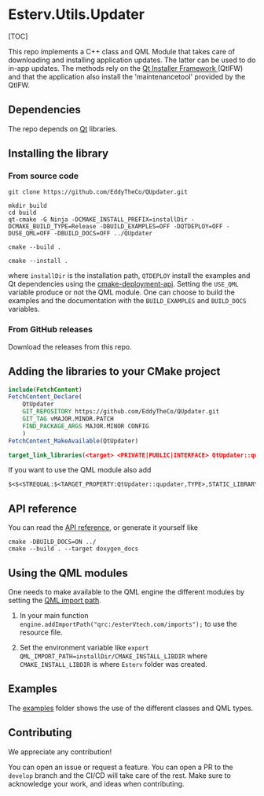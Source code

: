 # Esterv.Utils.Updater 

[TOC]

This repo implements a C++ class and QML Module that takes care of downloading and installing application updates. 
The latter can be used to do in-app updates.
The methods rely on the [Qt Installer Framework ](https://doc.qt.io/qtinstallerframework/)(QtIFW) and that the application also install the 'maintenancetool' provided by the QtIFW. 

## Dependencies

The repo depends on [Qt](https://doc.qt.io/) libraries.

## Installing the library 

### From source code
```
git clone https://github.com/EddyTheCo/QUpdater.git

mkdir build
cd build
qt-cmake -G Ninja -DCMAKE_INSTALL_PREFIX=installDir -DCMAKE_BUILD_TYPE=Release -DBUILD_EXAMPLES=OFF -DQTDEPLOY=OFF -DUSE_QML=OFF -DBUILD_DOCS=OFF ../QUpdater

cmake --build . 

cmake --install . 
```
where `installDir` is the installation path, `QTDEPLOY` install the examples and Qt dependencies using the 
[cmake-deployment-api](https://www.qt.io/blog/cmake-deployment-api). Setting the `USE_QML` variable produce or not the QML module.
One can choose to build the examples and the documentation with the `BUILD_EXAMPLES` and `BUILD_DOCS` variables.

### From GitHub releases
Download the releases from this repo. 

## Adding the libraries to your CMake project 

```CMake
include(FetchContent)
FetchContent_Declare(
	QtUpdater	
	GIT_REPOSITORY https://github.com/EddyTheCo/QUpdater.git
	GIT_TAG vMAJOR.MINOR.PATCH 
	FIND_PACKAGE_ARGS MAJOR.MINOR CONFIG  
	)
FetchContent_MakeAvailable(QtUpdater)

target_link_libraries(<target> <PRIVATE|PUBLIC|INTERFACE> QtUpdater::qupdater)
```
If you want to use the QML module also add
```
$<$<STREQUAL:$<TARGET_PROPERTY:QtUpdater::qupdater,TYPE>,STATIC_LIBRARY>:QtUpdater::updaterplugin>
```

## API reference

You can read the [API reference](https://eddytheco.github.io/QUpdater/), or generate it yourself like
```
cmake -DBUILD_DOCS=ON ../
cmake --build . --target doxygen_docs
```

## Using the QML modules

One needs to  make available to the QML engine the different modules by setting the [QML import path](https://doc.qt.io/qt-6/qtqml-syntax-imports.html#qml-import-path).

1. In your main function `engine.addImportPath("qrc:/esterVtech.com/imports");` to use the resource file. 

2. Set the environment variable like `export QML_IMPORT_PATH=installDir/CMAKE_INSTALL_LIBDIR`  where `CMAKE_INSTALL_LIBDIR` is where `Esterv` folder was created.

## Examples

The [examples](examples) folder shows the use of the different classes and QML types.


## Contributing

We appreciate any contribution!


You can open an issue or request a feature.
You can open a PR to the `develop` branch and the CI/CD will take care of the rest.
Make sure to acknowledge your work, and ideas when contributing.
